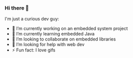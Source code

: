 ### Hi there 👋

I'm just a curious dev guy:

- 🔭 I’m currently working on an embedded system project
- 🌱 I’m currently learning embedded Java
- 👯 I’m looking to collaborate on embedded libraries
- 🤔 I’m looking for help with web dev
- ⚡ Fun fact: I love gifs
